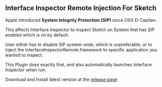 Interface Inspector Remote Injection For Sketch
---

Apple introduced __System Integrity Protection (SIP)__ since OSX El Capitan.

This affects Interface Inspector to inspect Sketch on System that has SIP enabled which is on by default.

User either has to disable SIP system-wide, which is unpreferable, or to inject the InterfaceInspectorRemote.framework to specific application you wanted to inspect.

This Plugin does exactly that, and also automatically launches Interface Inspector when run.

Download and Install latest version at the [release page](/MagicSketch/InterfaceInspectorRemote/releases)

